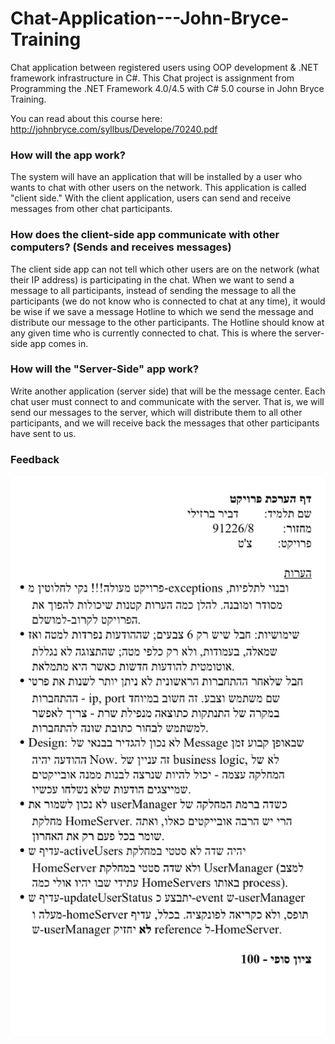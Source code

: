 # Chat-Application---John-Bryce-Training

Chat application between registered users using OOP development &amp; .NET framework infrastructure in C#.
This Chat project is assignment from Programming the .NET Framework 4.0/4.5 with C# 5.0 course in John Bryce Training.

You can read about this course here: http://johnbryce.com/syllbus/Develope/70240.pdf

### How will the app work?
The system will have an application that will be installed by a user who wants to chat with other users on the network.
This application is called "client side." With the client application, users can send and receive messages from other chat participants.
 
### How does the client-side app communicate with other computers? (Sends and receives messages)
The client side app can not tell which other users are on the network (what their IP address) is participating in the chat.
When we want to send a message to all participants, instead of sending the message to all the participants (we do not know who is connected to chat at any time), 
it would be wise if we save a message Hotline to which we send the message and distribute our message to the other participants.
The Hotline should know at any given time who is currently connected to chat. This is where the server-side app comes in.

### How will the "Server-Side" app work?
Write another application (server side) that will be the message center.
Each chat user must connect to and communicate with the server.
That is, we will send our messages to the server, which will distribute them to all other participants, and we will receive back the messages that other participants have sent to us.

### Feedback
![alt text](https://github.com/Dvir570/Chat-Application---John-Bryce-Training/blob/master/Feedback%20on%20the%20project.jpeg)
